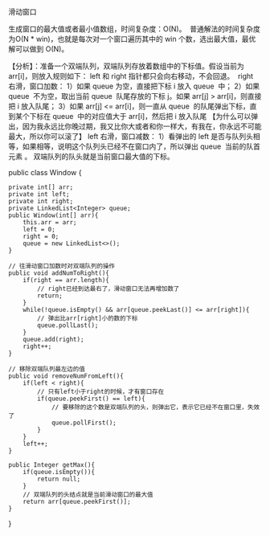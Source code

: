 滑动窗口

生成窗口的最大值或者最小值数组，时间复杂度：O(N)。 
普通解法的时间复杂度为O(N * win)，也就是每次对一个窗口遍历其中的 win 个数，选出最大值，最优解可以做到 O(N)。

【分析】：准备一个双端队列，双端队列存放着数组中的下标值。假设当前为 arr[i]，则放入规则如下：
left 和 right 指针都只会向右移动，不会回退。 
right 右滑，窗口加数：
1）如果 queue 为空，直接把下标 i 放入 queue  中；
2）如果 queue  不为空，取出当前 queue  队尾存放的下标 j。如果 arr[j] > arr[i]，则直接把 i 放入队尾；
3）如果 arr[j] <= arr[i]，则一直从 queue  的队尾弹出下标，直到某个下标在 queue  中的对应值大于 arr[i]，然后把 i 放入队尾 【为什么可以弹出，因为我永远比你晚过期，我又比你大或者和你一样大，有我在，你永远不可能最大，所以你可以滚了】
left 右滑，窗口减数：
1）看弹出的 left 是否与队列头相等，如果相等，说明这个队列头已经不在窗口内了，所以弹出 queue  当前的队首元素 。
双端队列的队头就是当前窗口最大值的下标。

public class Window {
 
    private int[] arr;
    private int left;
    private int right;
    private LinkedList<Integer> queue;
    public Window(int[] arr){
        this.arr = arr;
        left = 0;
        right = 0;
        queue = new LinkedList<>();
    }
 
    // 往滑动窗口加数时对双端队列的操作
    public void addNumToRight(){
        if(right == arr.length){
            // right已经到达最右了，滑动窗口无法再增加数了
            return;
        }
        while(!queue.isEmpty() && arr[queue.peekLast()] <= arr[right]){
            // 弹出比arr[right]小的数的下标
            queue.pollLast();
        }
        queue.add(right);
        right++;
    }
 
    // 移除双端队列最左边的值
    public void removeNumFromLeft(){
        if(left < right){
            // 只有left小于right的时候，才有窗口存在
            if(queue.peekFirst() == left){
                // 要移除的这个数是双端队列的头，则弹出它，表示它已经不在窗口里，失效了
                queue.pollFirst();
            }
        }
        left++;
    }
 
    public Integer getMax(){
        if(queue.isEmpty()){
            return null;
        }
        // 双端队列的头结点就是当前滑动窗口的最大值
        return arr[queue.peekFirst()];
    }
}
